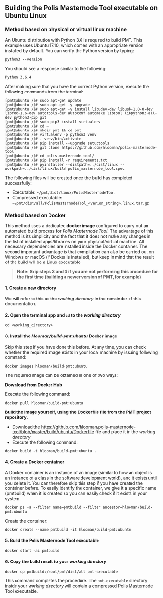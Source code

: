 ## Building the Polis Masternode Tool executable on Ubuntu Linux

### Method based on physical or virtual linux machine

An Ubuntu distribution with Python 3.6 is required to build PMT. This example uses Ubuntu 17.10, which comes with an appropriate version installed by default. You can verify the Python version by typing:

```
python3 --version
```

You should see a response similar to the following:

  `Python 3.6.4`

After making sure that you have the correct Python version, execute the following commands from the terminal:

```
[pmt@ubuntu /]# sudo apt-get update
[pmt@ubuntu /]# sudo apt-get -y upgrade
[pmt@ubuntu /]# sudo apt-get -y install libudev-dev libusb-1.0-0-dev libfox-1.6-dev autotools-dev autoconf automake libtool libpython3-all-dev python3-pip git
[pmt@ubuntu /]# sudo pip3 install virtualenv
[pmt@ubuntu /]# cd ~
[pmt@ubuntu /]# mkdir pmt && cd pmt
[pmt@ubuntu /]# virtualenv -p python3 venv
[pmt@ubuntu /]# . venv/bin/activate
[pmt@ubuntu /]# pip install --upgrade setuptools
[pmt@ubuntu /]# git clone https://github.com/hlooman/polis-masternode-tool
[pmt@ubuntu /]# cd polis-masternode-tool/
[pmt@ubuntu /]# pip install -r requirements.txt
[pmt@ubuntu /]# pyinstaller --distpath=../dist/linux --workpath=../dist/linux/build polis_masternode_tool.spec
```

The following files will be created once the build has completed successfully:

* Executable: `~/pmt/dist/linux/PolisMasternodeTool`
* Compressed executable: `~/pmt/dist/all/PolisMasternodeTool_<verion_string>.linux.tar.gz`


### Method based on Docker

This method uses a dedicated **docker image** configured to carry out an automated build process for *Polis Masternode Tool*. The advantage of this method is its simplicity and the fact that it does not make any changes in the list of installed apps/libraries on your physical/virtual machine. All necessary dependencies are installed inside the Docker container. The second important advantage is that compilation can also be carried out on Windows or macOS (if Docker is installed), but keep in mind that the result of the build will be a Linux executable.

> **Note: Skip steps 3 and 4 if you are not performing this procedure for the first time (building a newer version of PMT, for example)**

#### 1. Create a new directory
We will refer to this as the *working directory* in the remainder of this documentation.

#### 2. Open the terminal app and `cd` to the *working directory*

```
cd <working_directory>
```

#### 3. Install the *hlooman/build-pmt:ubuntu* Docker image

Skip this step if you have done this before. At any time, you can check whether the required image exists in your local machine by issuing following command:

```
docker images hlooman/build-pmt:ubuntu
```

The required image can be obtained in one of two ways:

**Download from Docker Hub**

Execute the following command:

```
docker pull hlooman/build-pmt:ubuntu
```

**Build the image yourself, using the Dockerfile file from the PMT project repository.** 

* Download the https://github.com/hlooman/polis-masternode-tool/blob/master/build/ubuntu/Dockerfile file and place it in the *working directory*
* Execute the following command:
```
docker build -t hlooman/build-pmt:ubuntu .
```

#### 4. Create a Docker container

A Docker container is an instance of an image (similar to how an object is an instance of a class in the software development world), and it exists until you delete it. You can therefore skip this step if you have created the container before. To easily identify the container, we give it a specific name (pmtbuild) when it is created so you can easily check if it exists in your system.

```
docker ps -a --filter name=pmtbuild --filter ancestor=hlooman/build-pmt:ubuntu
```
Create the container:

``` 
docker create --name pmtbuild -it hlooman/build-pmt:ubuntu
```

#### 5. Build the Polis Masternode Tool executable

```
docker start -ai pmtbuild
```

#### 6. Copy the build result to your *working directory*

```
docker cp pmtbuild:/root/pmt/dist/all pmt-executable
```

This command completes the procedure. The `pmt-executable` directory inside your *working directory* will contain a compressed Polis Masternode Tool executable.
